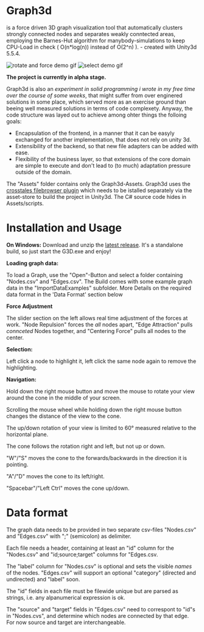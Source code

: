 # Graph3d
is a force driven 3D graph visualization tool that automatically clusters strongly connected nodes and separates weakly conntected areas, employing the Barnes-Hut algorithm for manybody-simulations to keep CPU-Load in check ( O(n\*log(n)) instead of O(2^n) ). - created with Unity3d 5.5.4.

![rotate and force demo gif](https://github.com/JanMMeyer/G3DDemos/blob/master/g3ddemorotatesmall.gif)
![select demo gif](https://github.com/JanMMeyer/G3DDemos/blob/master/g3ddemoselectsmall.gif)


<b>The project is currently in alpha stage.</b>

Graph3d is also an *experiment in solid programming i wrote in my free time over the course of some weeks*, that might suffer from over enginered solutions in some place, which served more as an exercise ground than beeing well measured solutions in terms of code complexety. Anyway, the code structure was layed out to achieve  among ohter things the folloing goals:
 * Encapsulation of the frontend, in a manner that it can be easyly exchanged for another implementation, that does not rely on unity 3d.
 * Extensibility of the backend, so that new file adapters can be added with ease.
 * Flexibility of the business layer, so that extensions of the core domain are simple to execute and don't lead to (to much) adaptation pressure outside of the domain. 

The "Assets" folder contains only the Graph3d-Assets. Graph3d uses the [crosstales filebrowser plugin](https://goo.gl/GCmzrU) which needs to be istalled separately via the asset-store to build the project in Unity3d. The C# source code hides in Assets/scripts.

# Installation and Usage

<b>On Windows:</b>
Download and unzip the [latest release](https://github.com/JanMMeyer/Graph3d/releases/latest). It's a standalone build, so just start the G3D.exe and enjoy!

<b>Loading graph data:</b>

To load a Graph, use the "Open"-Button and select a folder containing "Nodes.csv" and "Edges.csv".
The Build comes with some example graph data in the "ImportDataExamples" subfolder. More Details on the required data format in the 'Data Format' section below

<b>Force Adjustment</b>

The slider section on the left allows real time adjustment of the forces at work. "Node Repulsion" forces the *all* nodes apart, "Edge Attraction" pulls *connceted* Nodes together, and "Centering Force" pulls all nodes to the center.

<b>Selection:</b>

Left click a node to highlight it, left click the same node again to remove the highlighting.
 
<b>Navigation:</b>

Hold down the right mouse button and move the mouse to rotate your view around the cone in the middle of your screen.

Scrolling the mouse wheel while holding down the right mouse button changes the distance of the view to the cone.

The up/down rotation of your view is limited to 60° measured relative to the horizontal plane.

The cone follows the rotation right and left, but not up or down.

"W"/"S" moves the cone to the forwards/backwards in the direction it is pointing.

"A"/"D" moves the cone to its left/right.

"Spacebar"/"Left Ctrl" moves the cone up/down.

# Data format

The graph data needs to be provided in two separate csv-files "Nodes.csv" and "Edges.csv" with ";" (semicolon) as delimiter. 

Each file needs a header, containing at least an "id" column for the "Nodes.csv" and "id;source;target" columns for "Edges.csv. 

The "label" column for "Nodes.csv" is optional and sets the visible *names* of the nodes. "Edges.csv" will support an optional "category"  (directed and undirected) and "label" soon.

The "id" fields in each file must be filewide unique but are parsed as strings, i.e. any alpanumerical expression is ok.

The "source" and "target" fields in "Edges.csv" need to correspont to "id"s in "Nodes.cvs", and determine which nodes are connected by that edge. For now source and target are interchangeable.

